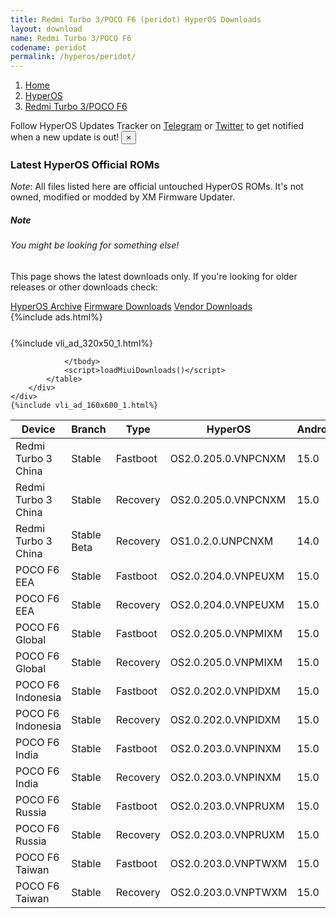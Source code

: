 ```yaml
---
title: Redmi Turbo 3/POCO F6 (peridot) HyperOS Downloads
layout: download
name: Redmi Turbo 3/POCO F6
codename: peridot
permalink: /hyperos/peridot/
---
```

<nav aria-label="breadcrumb">
    <ol class="breadcrumb">
        <li class="breadcrumb-item"><a href="/">Home</a></li>
        <li class="breadcrumb-item"><a href="/hyperos/">HyperOS</a></li>
        <li class="breadcrumb-item active" aria-current="page"><a href="/hyperos/peridot/">Redmi Turbo 3/POCO F6</a></li>
    </ol>
</nav>
<div class="alert alert-primary alert-dismissible fade show" role="alert">
    Follow HyperOS Updates Tracker on <a href="https://t.me/MIUIUpdatesTracker" class="alert-link">Telegram</a>
     or <a href="https://twitter.com/MiFwUpdater" class="alert-link">Twitter</a> to get notified when a new update is out!
    <button type="button" class="close" data-dismiss="alert" aria-label="Close">
        <span aria-hidden="true">&times;</span>
    </button>
</div>

### Latest HyperOS Official ROMs
*Note*: All files listed here are official untouched HyperOS ROMs. It's not owned, modified or modded by XM Firmware Updater.
<div class="card">
  <div class="card-body">
    <h5 class="card-title">Note</h5>
    <h6 class="card-subtitle mb-2 text-muted">You might be looking for something else!</h6>
    <p class="card-text">This page shows the latest downloads only.
     If you're looking for older releases or other downloads check:</p>
    <a href="/archive/hyperos/peridot/" class="card-link">HyperOS Archive</a>
    <a href="/firmware/peridot/" class="card-link">Firmware Downloads</a>
    <a href="/vendor/peridot/" class="card-link">Vendor Downloads</a>
  </div>
</div>
{%include ads.html%}
<div class="row justify-content-center">
    <div class="col-10">
        <div class="table-responsive-md" style="margin-top: 25px;">
            {%include vli_ad_320x50_1.html%}
            <table id="miui" class="display dt-responsive nowrap compact table table-striped table-hover table-sm">
                <thead class="thead-dark">
                    <tr>
                        <th data-ref="device">Device</th>
                        <th data-ref="branch">Branch</th>
                        <th data-ref="type">Type</th>
                        <th data-ref="miui">HyperOS</th>
                        <th data-ref="android">Android</th>
                        <th data-ref="size">Size</th>
                        <th data-ref="size">Date</th>
                        <th data-ref="link">Link</th>
                    </tr>
                </thead>
                <tbody>
                <tr><td>Redmi Turbo 3 China</td><td>Stable</td><td>Fastboot</td><td>OS2.0.205.0.VNPCNXM</td><td>15.0</td><td>8.6 GB</td><td>2025-09-09</td><td><a href="/hyperos/peridot/stable/OS2.0.205.0.VNPCNXM/">Download</a></td></tr>
<tr><td>Redmi Turbo 3 China</td><td>Stable</td><td>Recovery</td><td>OS2.0.205.0.VNPCNXM</td><td>15.0</td><td>6.9 GB</td><td>2025-09-17</td><td><a href="/hyperos/peridot/stable/OS2.0.205.0.VNPCNXM/">Download</a></td></tr>
<tr><td>Redmi Turbo 3 China</td><td>Stable Beta</td><td>Recovery</td><td>OS1.0.2.0.UNPCNXM</td><td>14.0</td><td>6.5 GB</td><td>2024-04-17</td><td><a href="/hyperos/peridot/stable beta/OS1.0.2.0.UNPCNXM/">Download</a></td></tr>
<tr><td>POCO F6 EEA</td><td>Stable</td><td>Fastboot</td><td>OS2.0.204.0.VNPEUXM</td><td>15.0</td><td>8.5 GB</td><td>2025-08-11</td><td><a href="/hyperos/peridot/stable/OS2.0.204.0.VNPEUXM/">Download</a></td></tr>
<tr><td>POCO F6 EEA</td><td>Stable</td><td>Recovery</td><td>OS2.0.204.0.VNPEUXM</td><td>15.0</td><td>6.1 GB</td><td>2025-08-20</td><td><a href="/hyperos/peridot/stable/OS2.0.204.0.VNPEUXM/">Download</a></td></tr>
<tr><td>POCO F6 Global</td><td>Stable</td><td>Fastboot</td><td>OS2.0.205.0.VNPMIXM</td><td>15.0</td><td>9.0 GB</td><td>2025-09-05</td><td><a href="/hyperos/peridot/stable/OS2.0.205.0.VNPMIXM/">Download</a></td></tr>
<tr><td>POCO F6 Global</td><td>Stable</td><td>Recovery</td><td>OS2.0.205.0.VNPMIXM</td><td>15.0</td><td>6.1 GB</td><td>2025-09-12</td><td><a href="/hyperos/peridot/stable/OS2.0.205.0.VNPMIXM/">Download</a></td></tr>
<tr><td>POCO F6 Indonesia</td><td>Stable</td><td>Fastboot</td><td>OS2.0.202.0.VNPIDXM</td><td>15.0</td><td>8.5 GB</td><td>2025-08-11</td><td><a href="/hyperos/peridot/stable/OS2.0.202.0.VNPIDXM/">Download</a></td></tr>
<tr><td>POCO F6 Indonesia</td><td>Stable</td><td>Recovery</td><td>OS2.0.202.0.VNPIDXM</td><td>15.0</td><td>6.1 GB</td><td>2025-08-22</td><td><a href="/hyperos/peridot/stable/OS2.0.202.0.VNPIDXM/">Download</a></td></tr>
<tr><td>POCO F6 India</td><td>Stable</td><td>Fastboot</td><td>OS2.0.203.0.VNPINXM</td><td>15.0</td><td>7.7 GB</td><td>2025-09-09</td><td><a href="/hyperos/peridot/stable/OS2.0.203.0.VNPINXM/">Download</a></td></tr>
<tr><td>POCO F6 India</td><td>Stable</td><td>Recovery</td><td>OS2.0.203.0.VNPINXM</td><td>15.0</td><td>5.9 GB</td><td>2025-09-17</td><td><a href="/hyperos/peridot/stable/OS2.0.203.0.VNPINXM/">Download</a></td></tr>
<tr><td>POCO F6 Russia</td><td>Stable</td><td>Fastboot</td><td>OS2.0.203.0.VNPRUXM</td><td>15.0</td><td>9.3 GB</td><td>2025-09-09</td><td><a href="/hyperos/peridot/stable/OS2.0.203.0.VNPRUXM/">Download</a></td></tr>
<tr><td>POCO F6 Russia</td><td>Stable</td><td>Recovery</td><td>OS2.0.203.0.VNPRUXM</td><td>15.0</td><td>6.0 GB</td><td>2025-09-17</td><td><a href="/hyperos/peridot/stable/OS2.0.203.0.VNPRUXM/">Download</a></td></tr>
<tr><td>POCO F6 Taiwan</td><td>Stable</td><td>Fastboot</td><td>OS2.0.203.0.VNPTWXM</td><td>15.0</td><td>7.4 GB</td><td>2025-09-11</td><td><a href="/hyperos/peridot/stable/OS2.0.203.0.VNPTWXM/">Download</a></td></tr>
<tr><td>POCO F6 Taiwan</td><td>Stable</td><td>Recovery</td><td>OS2.0.203.0.VNPTWXM</td><td>15.0</td><td>5.9 GB</td><td>2025-09-17</td><td><a href="/hyperos/peridot/stable/OS2.0.203.0.VNPTWXM/">Download</a></td></tr>

                </tbody>
                <script>loadMiuiDownloads()</script>
            </table>
        </div>
    </div>
    {%include vli_ad_160x600_1.html%}
</div>
